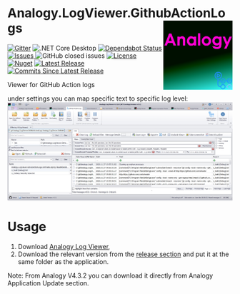 # Analogy.LogViewer.GithubActionLogs   <img src="./Assets/AnalogyGitHubActionsLogs.png" align="right" width="155px" height="155px">

[![Gitter](https://badges.gitter.im/Analogy-LogViewer/community.svg)](https://gitter.im/Analogy-LogViewer/community?utm_source=badge&utm_medium=badge&utm_campaign=pr-badge) ![.NET Core Desktop](https://github.com/Analogy-LogViewer/Analogy.LogViewer.GitHubActionLogs/workflows/.NET%20Core%20Desktop/badge.svg)
[![Dependabot Status](https://api.dependabot.com/badges/status?host=github&repo=Analogy-LogViewer/Analogy.LogViewer.GitHubActionLogs)](https://dependabot.com)
<a href="https://github.com/Analogy-LogViewer/Analogy.LogViewer.GitHubActionLogs/issues">
    <img src="https://img.shields.io/github/issues/Analogy-LogViewer/Analogy.LogViewer.GitHubActionLogs" alt="Issues" />
</a>
![GitHub closed issues](https://img.shields.io/github/issues-closed-raw/Analogy-LogViewer/Analogy.LogViewer.GitHubActionLogs)
<a href="https://github.com/Analogy-LogViewer/Analogy.LogViewer.GitHubActionLogs/blob/master/LICENSE">
    <img src="https://img.shields.io/github/license/Analogy-LogViewer/Analogy.LogViewer.GitHubActionLogs" alt="License" />
</a>
[![Nuget](https://img.shields.io/nuget/v/Analogy.LogViewer.GitHubActionLogs)](https://www.nuget.org/packages/Analogy.LogViewer.GitHubActionLogs/) 
<a href="https://github.com/Analogy-LogViewer/Analogy.LogViewer.GitHubActionLogs/releases">
    <img src="https://img.shields.io/github/v/release/Analogy-LogViewer/Analogy.LogViewer.GitHubActionLogs" alt="Latest Release" />
</a>
<a href="https://github.com/Analogy-LogViewer/Analogy.LogViewer.GitHubActionLogs/compare/V.1.0...master"> 
  <img src="https://img.shields.io/github/commits-since/Analogy-LogViewer/Analogy.LogViewer.GitHubActionLogs/latest" alt="Commits Since Latest Release"  />
</a>


Viewer for GitHub Action  logs

under settings you can map specific text to specific log level:
![Main screen](Assets/screenshot.jpg)


# Usage
1. Download [Analogy Log Viewer](https://github.com/Analogy-LogViewer/Analogy.LogViewer/releases),
2. Download the relevant version from the [release section](https://github.com/Analogy-LogViewer/Analogy.LogViewer.GitHubActionLogs/releases) and put it at the same folder as the application.

Note: From Analogy V4.3.2 you can download it directly from Analogy Application Update section.
